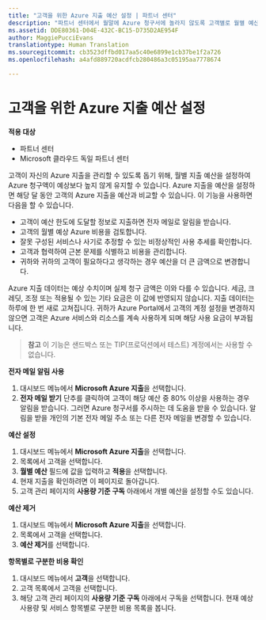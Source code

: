 ```yaml
---
title: "고객을 위한 Azure 지출 예산 설정 | 파트너 센터"
description: "파트너 센터에서 월말에 Azure 청구서에 놀라지 않도록 고객별로 월별 예산을 설정할 수 있습니다."
ms.assetid: DDE80361-D04E-432C-BC15-D735D2AE954F
author: MaggiePucciEvans
translationtype: Human Translation
ms.sourcegitcommit: cb3523dffbd017aa5c40e6899e1cb37be1f2a726
ms.openlocfilehash: a4afd889720acdfcb280486a3c05195aa7778674

---
```


# 고객을 위한 Azure 지출 예산 설정

**적용 대상**

-  파트너 센터
-  Microsoft 클라우드 독일 파트너 센터

고객이 자신의 Azure 지출을 관리할 수 있도록 돕기 위해, 월별 지출 예산을 설정하여 Azure 청구액이 예상보다 높지 않게 유지할 수 있습니다. Azure 지출을 예산을 설정하면 해당 달 동안 고객의 Azure 지출을 예산과 비교할 수 있습니다. 이 기능을 사용하면 다음을 할 수 있습니다. 

-   고객이 예산 한도에 도달할 정보로 지출하면 전자 메일로 알림을 받습니다.
-   고객의 월별 예상 Azure 비용을 검토합니다.
-   잘못 구성된 서비스나 사기로 추정할 수 있는 비정상적인 사용 추세를 확인합니다.
-   고객과 협력하여 근본 문제를 식별하고 비용을 관리합니다.
-   귀하와 귀하의 고객이 필요하다고 생각하는 경우 예산을 더 큰 금액으로 변경합니다.

Azure 지출 데이터는 예상 수치이며 실제 청구 금액은 이와 다를 수 있습니다. 세금, 크레딧, 조정 또는 적용될 수 있는 기타 요금은 이 값에 반영되지 않습니다. 지출 데이터는 하루에 한 번 새로 고쳐집니다. 귀하가 Azure Portal에서 고객의 계정 설정을 변경하지 않으면 고객은 Azure 서비스와 리소스를 계속 사용하게 되며 해당 사용 요금이 부과됩니다. 

>**참고** 이 기능은 샌드박스 또는 TIP(프로덕션에서 테스트) 계정에서는 사용할 수 없습니다.

**전자 메일 알림 사용**

1.  대시보드 메뉴에서 **Microsoft Azure 지출**을 선택합니다.
2.  **전자 메일 받기** 단추를 클릭하여 고객이 해당 예산 중 80% 이상을 사용하는 경우 알림을 받습니다. 그러면 Azure 청구서를 주시하는 데 도움을 받을 수 있습니다. 알림을 받을 개인의 기본 전자 메일 주소 또는 다른 전자 메일을 변경할 수 있습니다.

<a href="" id="setabudget"></a>
**예산 설정**

1.  대시보드 메뉴에서 **Microsoft Azure 지출**을 선택합니다.
2.  목록에서 고객을 선택합니다.
3.  **월별 예산** 필드에 값을 입력하고 **적용**을 선택합니다.
4.  현재 지출을 확인하려면 이 페이지로 돌아갑니다.
5.  고객 관리 페이지의 **사용량 기준 구독** 아래에서 개별 예산을 설정할 수도 있습니다.

<a href="" id="removeabudget"></a>
**예산 제거**

1.  대시보드 메뉴에서 **Microsoft Azure 지출**을 선택합니다.
2.  목록에서 고객을 선택합니다.
3.  **예산 제거**를 선택합니다.

<a href="" id="seeitemizedcosts"></a>
**항목별로 구분한 비용 확인**

1.  대시보드 메뉴에서 **고객**을 선택합니다.
2.  고객 목록에서 고객을 선택합니다.
3.  해당 고객 관리 페이지의 **사용량 기준 구독** 아래에서 구독을 선택합니다. 현재 예상 사용량 및 서비스 항목별로 구분한 비용 목록을 봅니다.


 

 






<!--HONumber=Jan17_HO2-->


